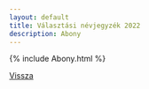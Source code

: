 ```yaml
---
layout: default
title: Választási névjegyzék 2022
description: Abony
---
```


{% include Abony.html %}

[Vissza](./)